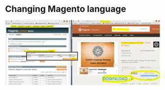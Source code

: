 # Changing Magento language

![](https://raw.githubusercontent.com/atabegruslan/Magento/master/Illustrations/mag_lang1.PNG)
